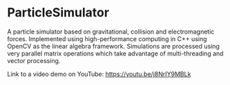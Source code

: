 # ParticleSimulator
A particle simulator based on gravitational, collision and electromagnetic forces. Implemented using high-performance computing in C++ using OpenCV as the linear algebra framework. Simulations are processed using very parallel matrix operations which take advantage of multi-threading and vector processing. 

Link to a video demo on YouTube: https://youtu.be/j8NrIY9MBLk
